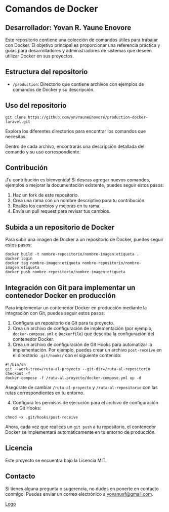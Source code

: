 <h1>Comandos de Docker</h1>
<h2> <span>Desarrollador: Yovan R. Yaune Enovore</span></h2>
<p>Este repositorio contiene una colección de comandos útiles para trabajar con Docker. El objetivo principal es proporcionar una referencia práctica y guías para desarrolladores y administradores de sistemas que deseen utilizar Docker en sus proyectos.</p>

<h2>Estructura del repositorio</h2>

<ul>
  <li><code>/production</code>: Directorio que contiene archivos con ejemplos de comandos de Docker y su descripción.</li>
</ul>

<h2>Uso del repositorio</h2>

<pre><code>git clone https://github.com/ynvYauneEnovore/production-docker-laravel.git</code></pre>

<p>Explora los diferentes directorios para encontrar los comandos que necesitas.</p>

<p>Dentro de cada archivo, encontrarás una descripción detallada del comando y su uso correspondiente.</p>

<h2>Contribución</h2>

<p>¡Tu contribución es bienvenida! Si deseas agregar nuevos comandos, ejemplos o mejorar la documentación existente, puedes seguir estos pasos:</p>

<ol>
  <li>Haz un fork de este repositorio.</li>
  <li>Crea una rama con un nombre descriptivo para tu contribución.</li>
  <li>Realiza los cambios y mejoras en tu rama.</li>
  <li>Envía un pull request para revisar tus cambios.</li>
</ol>

<h2>Subida a un repositorio de Docker</h2>

<p>Para subir una imagen de Docker a un repositorio de Docker, puedes seguir estos pasos:</p>

<pre><code>docker build -t nombre-repositorio/nombre-imagen:etiqueta .
docker login
docker tag nombre-imagen:etiqueta nombre-repositorio/nombre-imagen:etiqueta
docker push nombre-repositorio/nombre-imagen:etiqueta</code></pre>

<h2>Integración con Git para implementar un contenedor Docker en producción</h2>

<p>Para implementar un contenedor Docker en producción mediante la integración con Git, puedes seguir estos pasos:</p>

<ol>
  <li>Configura un repositorio de Git para tu proyecto.</li>
  <li>Crea un archivo de configuración de implementación (por ejemplo, <code>docker-compose.yml</code> o <code>Dockerfile</code>) que describa la configuración del contenedor Docker.</li>
  <li>Crea un archivo de configuración de Git Hooks para automatizar la implementación. Por ejemplo, puedes crear un archivo <code>post-receive</code> en el directorio <code>.git/hooks/</code> con el siguiente contenido:</li>
</ol>

<pre><code>#!/bin/sh
git --work-tree=/ruta-al-proyecto --git-dir=/ruta-al-repositorio checkout -f
docker-compose -f /ruta-al-proyecto/docker-compose.yml up -d</code></pre>

<p>Asegúrate de cambiar <code>/ruta-al-proyecto</code> y <code>/ruta-al-repositorio</code> con las rutas correspondientes en tu entorno.</p>

<ol start="4">
  <li>Configura los permisos de ejecución para el archivo de configuración de Git Hooks:</li>
</ol>

<pre><code>chmod +x .git/hooks/post-receive</code></pre>

<p>Ahora, cada vez que realices un <code>git push</code> a tu repositorio, el contenedor Docker se implementará automáticamente en tu entorno de producción.</p>

<h2>Licencia</h2>

<p>Este proyecto se encuentra bajo la Licencia MIT.

<h2>Contacto</h2>

<p>Si tienes alguna pregunta o sugerencia, no dudes en ponerte en contacto conmigo. Puedes enviar un correo electrónico a <a href="mailto:yovanuxf@gmail.com">yovanuxf@gmail.com</a>.</p>

[Logo](https://github.com/ynvYauneEnovore/personal-port/blob/main/public/img/ynv.png)

